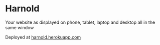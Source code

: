 # Harnold
Your website as displayed on phone, tablet, laptop and desktop all in the same window

Deployed at [harnold.herokuapp.com](https://harnold.herokuapp.com/)